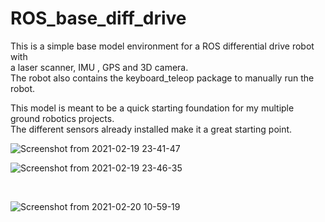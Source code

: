 # ROS_base_diff_drive
This is a simple base model environment for a ROS differential drive robot with <br>
a laser scanner, IMU , GPS and 3D camera. <br> 
The robot also contains the keyboard_teleop package to manually run the robot.

This model is meant to be a quick starting foundation for my multiple ground robotics projects.<br>
The different sensors already installed make it a great starting point.<br>

![Screenshot from 2021-02-19 23-41-47](https://user-images.githubusercontent.com/17696533/108603276-12e07580-7375-11eb-95e4-db4e06852fe6.png)
<br>

![Screenshot from 2021-02-19 23-46-35](https://user-images.githubusercontent.com/17696533/108603392-a023ca00-7375-11eb-8b8c-87400e996119.png)

<br>

![Screenshot from 2021-02-20 10-59-19](https://user-images.githubusercontent.com/17696533/108603328-5f2bb580-7375-11eb-90d0-116f9f5fd74f.png)
<br>
